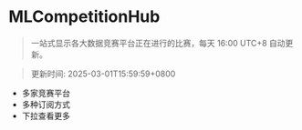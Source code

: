 # MLCompetitionHub

> 一站式显示各大数据竞赛平台正在进行的比赛，每天 16:00 UTC+8 自动更新。
  
> 更新时间: 2025-03-01T15:59:59+0800 

* 多家竞赛平台
* 多种订阅方式
* 下拉查看更多
